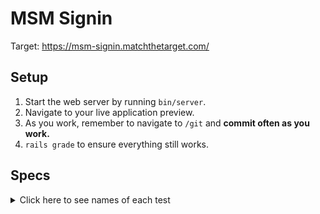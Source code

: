 # MSM Signin

Target: https://msm-signin.matchthetarget.com/

## Setup

1. Start the web server by running `bin/server`.
1. Navigate to your live application preview.
1. As you work, remember to navigate to `/git` and **commit often as you work.**
1. `rails grade` to ensure everything still works.

## Specs
<details>
  <summary>Click here to see names of each test</summary>

User has an column called 'password_digest' of type 'string'

User model does not have a password column

User model has the 'has_secure_password' helper in in the User model

Bookmark model has 'user_id' column

Bookmark model has 'movie_id' column

/user_sign_in has form to sign in a User

/user_sign_in has a &lt;label&gt; with the text 'Email'

/user_sign_in has a label 'Email' with a matching input tag.

/user_sign_in has a &lt;label&gt; with the text 'Password'

/user_sign_in has a label 'Password' with a matching input tag.

/user_sign_in redirects you to the homepage when form is submitted

/user_sign_in displays the 'Sign out' link when user is signed in

/user_sign_up has form to sign up a User

/user_sign_up has a &lt;label&gt; with the text 'Email'

/user_sign_up has a label 'Email' with a matching input tag.

/user_sign_up has a &lt;label&gt; with the text 'First name'

/user_sign_up has a label 'First name' with a matching input tag.

/user_sign_up has a &lt;label&gt; with the text 'Last name'

/user_sign_up has a label 'Last name' with a matching input tag.

/user_sign_up has a &lt;label&gt; with the text 'Password'

/user_sign_up has a label 'Password' with a matching input tag.

/user_sign_up has a &lt;label&gt; with the text 'Password Confirmation'

/user_sign_up has a label 'Password Confirmation' with a matching input tag.

/user_sign_up displays the 'Sign out' link when a user signs up

/user_sign_up creates a new user record when the form is submitted

/bookmarks has a form to create bookmarks

/bookmarks has a form to create bookmarks

/bookmarks has a dropdown to select Movies by title

/bookmarks form creates a bookmark record

/bookmarks displays a list of the signed in user's bookmarks

/bookmarks has a link to delete each bookmark

/bookmarks has a link, 'Un-bookmark', that removes a Bookmark record

</details>
